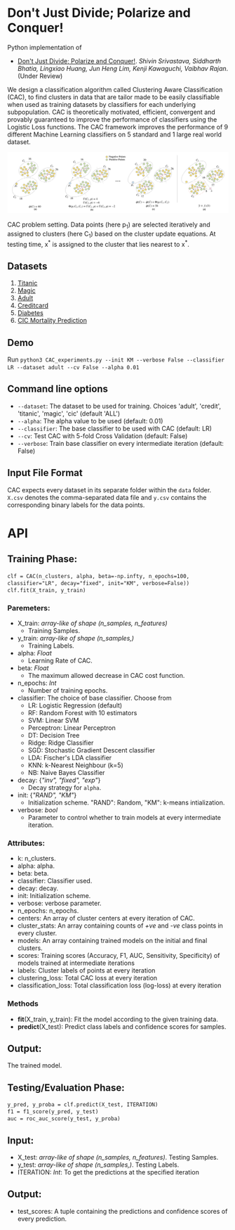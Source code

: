 Don't Just Divide; Polarize and Conquer!
======

Python implementation of 
- [Don't Just Divide; Polarize and Conquer!](https://arxiv.org/pdf/2102.11872.pdf). *Shivin Srivastava, Siddharth Bhatia, Lingxiao Huang, Jun Heng Lim, Kenji Kawaguchi, Vaibhav Rajan*. (Under Review)

We design a classification algorithm called Clustering Aware Classification (CAC), to find clusters in data that are tailor made to be easily classifiable when used as training datasets by classifiers for each underlying subpopulation. CAC is theoretically motivated, efficient, convergent and provably guaranteed to improve the performance of classifiers using the Logistic Loss functions. The CAC framework improves the performance of 9 different Machine Learning classifiers on 5 standard and 1 large real world dataset.

![](assets/CAC_full.png)

CAC problem setting. Data points (here p<sub>1</sub>) are selected iteratively and assigned to clusters (here C<sub>1</sub>) based on the cluster update equations. At testing time, x<sup>\*</sup> is assigned to the cluster that lies nearest to x<sup>\*</sup>.

## Datasets
1. [Titanic](https://data.world/nrippner/titanic-disaster-dataset)
2. [Magic](https://archive.ics.uci.edu/ml/datasets/magic+gamma+telescope)
3. [Adult](https://archive.ics.uci.edu/ml/datasets/adult)
4. [Creditcard](https://archive.ics.uci.edu/ml/datasets/default+of+credit+card+clients)
5. [Diabetes](https://archive.ics.uci.edu/ml/datasets/diabetes+130-us+hospitals+for+years+1999-2008)
6. [CIC Mortality Prediction](https://physionet.org/content/challenge-2012/1.0.0/)


## Demo
Run `python3 CAC_experiments.py --init KM --verbose False --classifier LR --dataset adult --cv False --alpha 0.01`


## Command line options
  * `--dataset`: The dataset to be used for training. Choices 'adult', 'credit', 'titanic', 'magic', 'cic' (default 'ALL')
  * `--alpha`: The alpha value to be used (default: 0.01)
  * `--classifier`: The base classifier to be used with CAC (default: LR)
  * `--cv`: Test CAC with 5-fold Cross Validation (default: False)
  * `--verbose`: Train base classifier on every intermediate iteration (default: False)

## Input File Format

CAC expects every dataset in its separate folder within the `data` folder. `X.csv` denotes the comma-separated data file and `y.csv` contains the corresponding binary labels for the data points.

# API

## Training Phase:
```
clf = CAC(n_clusters, alpha, beta=-np.infty, n_epochs=100, classifier="LR", decay="fixed", init="KM", verbose=False))
clf.fit(X_train, y_train)
```

### Paremeters:
- X_train: _array-like of shape (n_samples, n_features)_
	- Training Samples.
- y_train: _array-like of shape (n_samples,)_
	- Training Labels.
- alpha: _Float_
	- Learning Rate of CAC.
- beta: _Float_
	- The maximum allowed decrease in CAC cost function.
- n_epochs: _Int_
	- Number of training epochs.
- classifier: The choice of base classifier. Choose from
	- LR: Logistic Regression (default)
	- RF: Random Forest with 10 estimators
	- SVM: Linear SVM
	- Perceptron: Linear Perceptron
	- DT: Decision Tree
	- Ridge: Ridge Classifier
	- SGD: Stochastic Gradient Descent classifier
	- LDA: Fischer's LDA classifier
	- KNN: k-Nearest Neighbour (k=5)
	- NB: Naive Bayes Classifier
- decay: {_"inv", "fixed", "exp"_}
	- Decay strategy for `alpha`.
- init: {_"RAND", "KM"_}
	- Initialization scheme. "RAND": Random, "KM": k-means intialization.
- verbose: _bool_
	- Parameter to control whether to train models at every intermediate iteration.



### Attributes:
- k: n_clusters.
- alpha: alpha.
- beta: beta.
- classifier: Classifier used.
- decay: decay.
- init: Initialization scheme.
- verbose: verbose parameter.
- n_epochs: n_epochs.
- centers: An array of cluster centers at every iteration of CAC.
- cluster_stats: An array containing counts of _+ve_ and _-ve_ class points in every cluster.
- models: An array containing trained models on the initial and final clusters.
- scores: Training scores (Accuracy, F1, AUC, Sensitivity, Specificity) of models trained at intermediate iterations
- labels: Cluster labels of points at every iteration
- clustering_loss: Total CAC loss at every iteration
- classification_loss: Total classification loss (log-loss) at every iteration

### Methods
- __fit__(X_train, y_train): Fit the model according to the given training data.
- __predict__(X_test): Predict class labels and confidence scores for samples.


## Output:
The trained model.

## Testing/Evaluation Phase:

```
y_pred, y_proba = clf.predict(X_test, ITERATION)
f1 = f1_score(y_pred, y_test)
auc = roc_auc_score(y_test, y_proba)
```

## Input:
- X_test: _array-like of shape (n_samples, n_features)_. Testing Samples.
- y_test: _array-like of shape (n_samples,)_. Testing Labels.
- ITERATION: _Int_: To get the predictions at the specified iteration

## Output:
- test_scores: A tuple containing the predictions and confidence scores of every prediction.
